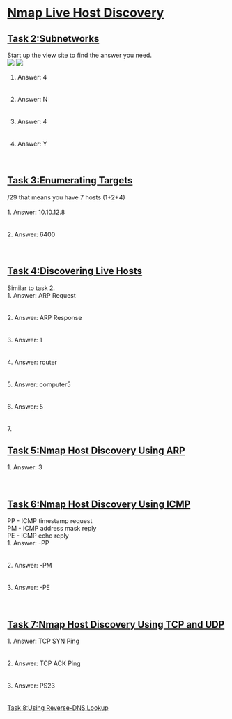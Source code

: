<h1><ins>Nmap Live Host Discovery</ins></h1>

<h2><ins>Task 2:Subnetworks</ins></h2>
Start up the view site to find the answer you need.<br>
<img src=https://user-images.githubusercontent.com/78288358/172833724-e90440cc-5fa4-4c8d-9a0d-757245e7a121.png>
<img src=https://user-images.githubusercontent.com/78288358/172833591-3af1eb75-3dce-41ba-9088-39689526b4a3.png>

1. Answer: 4<br><br><br>
2. Answer: N<br><br><br>
3. Answer: 4<br><br><br>
4. Answer: Y<br><br><br>

<h2><ins>Task 3:Enumerating Targets</ins></h2>
/29 that means you have 7 hosts (1+2+4)<br><br>
1. Answer: 10.10.12.8<br><br><br>
2. Answer: 6400<br><br><br>

<h2><ins>Task 4:Discovering Live Hosts</ins></h2>
Similar to task 2. <br>
1. Answer: ARP Request<br><br><br>
2. Answer: ARP Response<br><br><br>
3. Answer: 1<br><br><br>
4. Answer: router <br><br><br>
5. Answer: computer5<br><br><br>
6. Answer: 5<br><br><br>
7. 
<h2><ins>Task 5:Nmap Host Discovery Using ARP</ins></h2>
1. Answer: 3 <br><br><br>

<h2><ins>Task 6:Nmap Host Discovery Using ICMP</ins></h2>
PP - ICMP timestamp request <br>
PM - ICMP address mask reply<br>
PE - ICMP echo reply<br>
1. Answer: -PP <br><br><br>
2. Answer: -PM<br><br><br>
3. Answer: -PE<br><br><br>

<h2><ins>Task 7:Nmap Host Discovery Using TCP and UDP</ins></h2>
1. Answer: TCP SYN Ping<br><br><br>
2. Answer: TCP ACK Ping<br><br><br>
3. Answer: PS23<br><br><br
                           
<h2><ins>Task 8:Using Reverse-DNS Lookup</ins></h2>
